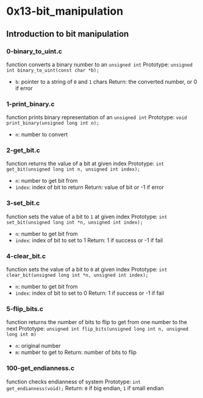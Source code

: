 # 0x13-bit_manipulation

## Introduction to bit manipulation
### 0-binary_to_uint.c
function converts a binary number to an `unsigned int`
Prototype: `unsigned int binary_to_uint(const char *b);`
* `b`: pointer to a string of `0` and `1` chars
Return: the converted number, or 0 if error

### 1-print_binary.c
function prints binary representation of an `unsigned int`
Prototype: `void print_binary(unsigned long int n);`
* `n`: number to convert

### 2-get_bit.c
function returns the value of a bit at given index
Prototype: `int get_bit(unsigned long int n, unsigned int index);`
* `n`: number to get bit from
* `index`: index of bit to return
Return: value of bit or -1 if error

### 3-set_bit.c
function sets the value of a bit to `1` at given index
Prototype: `int set_bit(unsigned long int *n, unsigned int index);`
* `n`: number to get bit from
* `index`: index of bit to set to 1
Return: 1 if success or -1 if fail

### 4-clear_bit.c
function sets the value of a bit to `0` at given index
Prototype: `int clear_bit(unsigned long int *n, unsigned int index);`
* `n`: number to get bit from
* `index`: index of bit to set to 0
Return: 1 if success or -1 if fail

### 5-flip_bits.c
function returns the number of bits to flip to get from one number to the next
Prototype: `unsigned int flip_bits(unsigned long int n, unsigned long int m)`
* `n`: original number
* `m`: number to get to
Return: number of bits to flip

### 100-get_endianness.c
function checks endianness of system
Prototype: `int get_endianness(void);`
Return: `0` if big endian, `1` if small endian
